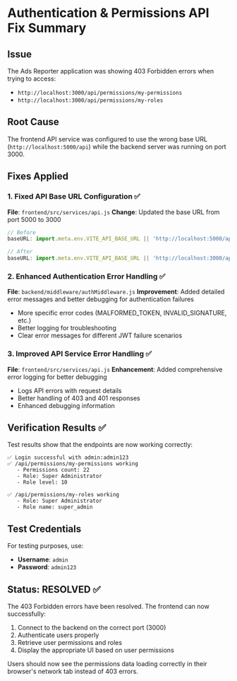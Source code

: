 # Authentication & Permissions API Fix Summary

## Issue
The Ads Reporter application was showing 403 Forbidden errors when trying to access:
- `http://localhost:3000/api/permissions/my-permissions`
- `http://localhost:3000/api/permissions/my-roles`

## Root Cause
The frontend API service was configured to use the wrong base URL (`http://localhost:5000/api`) while the backend server was running on port 3000.

## Fixes Applied

### 1. Fixed API Base URL Configuration ✅
**File**: `frontend/src/services/api.js`
**Change**: Updated the base URL from port 5000 to 3000
```javascript
// Before
baseURL: import.meta.env.VITE_API_BASE_URL || 'http://localhost:5000/api'

// After  
baseURL: import.meta.env.VITE_API_BASE_URL || 'http://localhost:3000/api'
```

### 2. Enhanced Authentication Error Handling ✅
**File**: `backend/middleware/authMiddleware.js`
**Improvement**: Added detailed error messages and better debugging for authentication failures
- More specific error codes (MALFORMED_TOKEN, INVALID_SIGNATURE, etc.)
- Better logging for troubleshooting
- Clear error messages for different JWT failure scenarios

### 3. Improved API Service Error Handling ✅
**File**: `frontend/src/services/api.js` 
**Enhancement**: Added comprehensive error logging for better debugging
- Logs API errors with request details
- Better handling of 403 and 401 responses
- Enhanced debugging information

## Verification Results ✅

Test results show that the endpoints are now working correctly:

```
✅ Login successful with admin:admin123
✅ /api/permissions/my-permissions working
   - Permissions count: 22
   - Role: Super Administrator
   - Role level: 10

✅ /api/permissions/my-roles working
   - Role: Super Administrator
   - Role name: super_admin
```

## Test Credentials
For testing purposes, use:
- **Username**: `admin`
- **Password**: `admin123`

## Status: RESOLVED ✅

The 403 Forbidden errors have been resolved. The frontend can now successfully:
1. Connect to the backend on the correct port (3000)
2. Authenticate users properly
3. Retrieve user permissions and roles
4. Display the appropriate UI based on user permissions

Users should now see the permissions data loading correctly in their browser's network tab instead of 403 errors.
